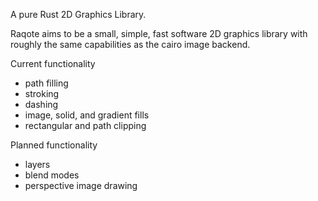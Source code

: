 A pure Rust 2D Graphics Library.

Raqote aims to be a small, simple, fast software 2D graphics library with roughly
the same capabilities as the cairo image backend.

Current functionality
 - path filling
 - stroking
 - dashing
 - image, solid, and gradient fills
 - rectangular and path clipping

Planned functionality
 - layers
 - blend modes
 - perspective image drawing
